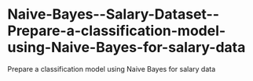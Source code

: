 # Naive-Bayes--Salary-Dataset--Prepare-a-classification-model-using-Naive-Bayes-for-salary-data
Prepare a classification model using Naive Bayes for salary data
